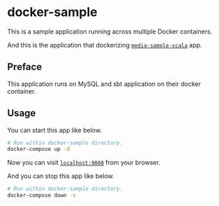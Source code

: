 # docker-sample

This is a sample application running across multiple Docker containers.

And this is the application that dockerizing [`media-sample-scala`](https://github.com/gifmura/media-sample-scala) app.

## Preface

This application runs on MySQL and sbt application on their docker container.

## Usage

You can start this app like below.

```bash
# Run within docker-sample directory.
docker-compose up -d
```

Now you can visit [`localhost:9000`](http://localhost:9000) from your browser.

And you can stop this app like below.

```bash
# Run within docker-sample directory.
docker-compose down -v
```